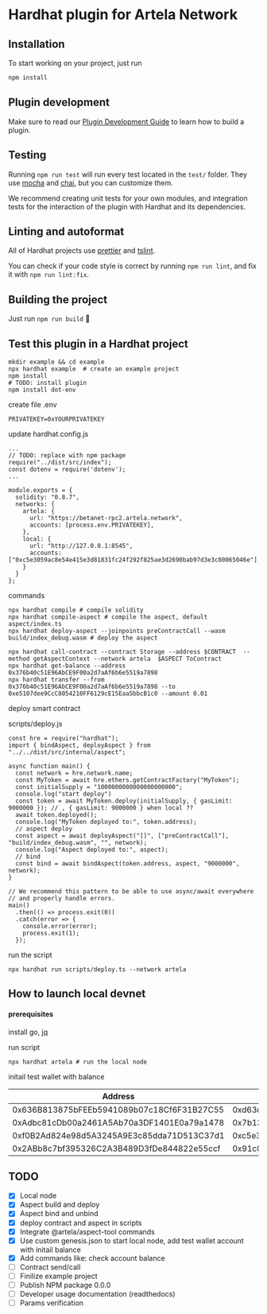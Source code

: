 # Hardhat plugin for Artela Network

## Installation

To start working on your project, just run

```bash
npm install
```

## Plugin development

Make sure to read our [Plugin Development Guide](https://hardhat.org/advanced/building-plugins.html) to learn how to build a plugin.

## Testing

Running `npm run test` will run every test located in the `test/` folder. They
use [mocha](https://mochajs.org) and [chai](https://www.chaijs.com/),
but you can customize them.

We recommend creating unit tests for your own modules, and integration tests for
the interaction of the plugin with Hardhat and its dependencies.

## Linting and autoformat

All of Hardhat projects use [prettier](https://prettier.io/) and
[tslint](https://palantir.github.io/tslint/).

You can check if your code style is correct by running `npm run lint`, and fix
it with `npm run lint:fix`.

## Building the project

Just run `npm run build` ️👷

## Test this plugin in a Hardhat project

```
mkdir example && cd example
npx hardhat example  # create an example project
npm install
# TODO: install plugin
npm install dot-env
```

create file .env
```
PRIVATEKEY=0xYOURPRIVATEKEY
```

update hardhat.config.js
```
...
// TODO: replace with npm package
require("../dist/src/index");
const dotenv = require('dotenv');
...

module.exports = {
  solidity: "0.8.7",
  networks: {
    artela: {
      url: "https://betanet-rpc2.artela.network",
      accounts: [process.env.PRIVATEKEY],
    },
    local: {
      url: "http://127.0.0.1:8545",
      accounts: ["0xc5e3059ac8e54e415e3d81831fc24f292f825ae3d2690bab97d3e3c80065046e"],
    }
  }
};

```

commands
```
npx hardhat compile # compile solidity
npx hardhat compile-aspect # compile the aspect, default aspect/index.ts
npx hardhat deploy-aspect --joinpoints preContractCall --wasm build/index_debug.wasm # deploy the aspect

npx hardhat call-contract --contract Storage --address $CONTRACT  --method getAspectContext --network artela  $ASPECT ToContract
npx hardhat get-balance --address 0x376b40c51E96AbCE9F00a2d7aAf6b6e5519a7898
npx hardhat transfer --from  0x376b40c51E96AbCE9F00a2d7aAf6b6e5519a7898 --to 0xe5107dee9CcC8054210FF6129cE15Eaa5bbcB1c0 --amount 0.01 
```

deploy smart contract

scripts/deploy.js 
```
const hre = require("hardhat");
import { bindAspect, deployAspect } from "../../dist/src/internal/aspect";

async function main() {
  const network = hre.network.name;
  const MyToken = await hre.ethers.getContractFactory("MyToken");
  const initialSupply = "1000000000000000000000";
  console.log("start deploy")
  const token = await MyToken.deploy(initialSupply, { gasLimit: 9000000 }); // , { gasLimit: 9000000 } when local ??
  await token.deployed();
  console.log("MyToken deployed to:", token.address);
  // aspect deploy
  const aspect = await deployAspect("[]", ["preContractCall"], "build/index_debug.wasm", "", network);
  console.log("Aspect deployed to:", aspect);
  // bind
  const bind = await bindAspect(token.address, aspect, "9000000", network);
}

// We recommend this pattern to be able to use async/await everywhere
// and properly handle errors.
main()
  .then(() => process.exit(0))
  .catch(error => {
    console.error(error);
    process.exit(1);
  });
```

run the script

```
npx hardhat run scripts/deploy.ts --network artela
```

## How to launch local devnet 

#### prerequisites

install go, [jq](https://jqlang.github.io/jq/download/)

run script
```
npx hardhat artela # run the local node
```

initail test wallet with balance

| Address                                    | Private Key                                                  | Bech32 Acc                              |
| ------------------------------------------ | ------------------------------------------------------------ | --------------------------------------- |
| 0x636B813875bFEEb5941089b07c18Cf6F31B27C55 | 0xd63ca10fae51e35945cb366d7601ea79d65e79aa176c82fbb3df2cfd8d58fcb5 | art1vd4czwr4hlhtt9qs3xc8cxx0ducmylz4sh4l5m |
| 0xAdbc81cDb00a2461A5Ab70a3DF1401E0a79a1478 | 0x7b13c9f33b3b5663700297471733a88796fccc33b0da8e9b813f7a8422533304 | art14k7grndspgjxrfdtwz3a79qpuzne59rcg5y2vp |
| 0xf0B2Ad824e98d5A3245A9E3c85dda71D513C37d1 | 0xc5e3059ac8e54e415e3d81831fc24f292f825ae3d2690bab97d3e3c80065046e | art17ze2mqjwnr26xfz6nc7gthd8r4gncd73a585zw |
| 0x2ABb8c7bf395326C2A3B489D3fDe844822e55ccf | 0x91c00a2cbf598cdb1173d06674d8ee7fea71437c196867f4d9a0088105f697c0 | art192acc7lnj5exc23mfzwnlh5yfq3w2hx06pkj0u |

## TODO
* [x] Local node
* [x] Aspect build and deploy
* [x] Aspect bind and unbind
* [x] deploy contract and aspect in scripts
* [x] Integrate @artela/aspect-tool commands
* [x] Use custom genesis.json to start local node, add test wallet account with initail balance
* [x] Add commands like: check account balance
* [ ] Contract send/call
* [ ] Finilize example project
* [ ] Publish NPM package 0.0.0
* [ ] Developer usage documentation (readthedocs)
* [ ] Params verification